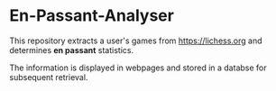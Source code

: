 # En-Passant-Analyser

This repository extracts a user's games from <https://lichess.org> and determines **en passant** statistics.

The information is displayed in webpages and stored in a databse for subsequent retrieval.
